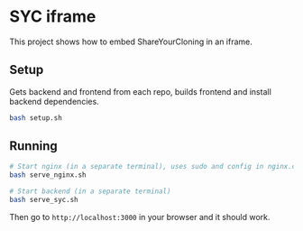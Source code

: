 # SYC iframe

This project shows how to embed ShareYourCloning in an iframe.

## Setup

Gets backend and frontend from each repo, builds frontend and install backend dependencies.

```bash
bash setup.sh
```

## Running

```bash
# Start nginx (in a separate terminal), uses sudo and config in nginx.config
bash serve_nginx.sh

# Start backend (in a separate terminal)
bash serve_syc.sh
```

Then go to `http://localhost:3000` in your browser and it should work.